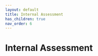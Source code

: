 ```yaml
---
layout: default
title: Internal Assessment
has_children: true
nav_order: 6
---
```

# Internal Assessment
